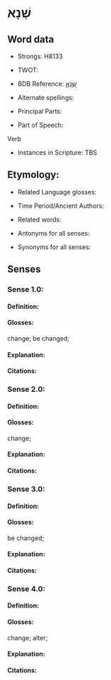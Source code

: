 # שְׁנָא

<!-- Status: S2="NeedsEdits" -->
<!-- Lexica used for edits:   -->

## Word data

* Strongs: H8133

* TWOT: 

* BDB Reference: [שְׁנָא](rc://en/bdb/dict/xv.az.aa)

* Alternate spellings:

* Principal Parts:

* Part of Speech:

Verb

* Instances in Scripture: TBS

## Etymology:

* Related Language glosses:

* Time Period/Ancient Authors:

* Related words:

* Antonyms for all senses:

* Synonyms for all senses:

## Senses

### Sense 1.0:

#### Definition:

#### Glosses:

change; be changed; 

#### Explanation:

#### Citations:



### Sense 2.0:

#### Definition:

#### Glosses:

change; 

#### Explanation:

#### Citations:



### Sense 3.0:

#### Definition:

#### Glosses:

be changed; 

#### Explanation:

#### Citations:



### Sense 4.0:

#### Definition:

#### Glosses:

change; alter; 

#### Explanation:

#### Citations:



